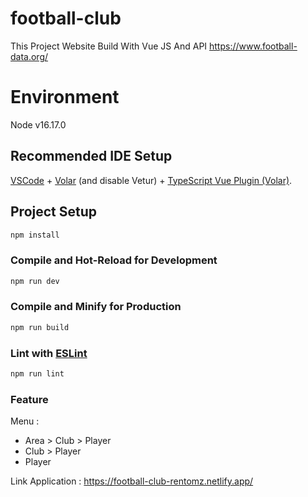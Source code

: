 # football-club

This Project Website Build With Vue JS And API https://www.football-data.org/

# Environment
Node v16.17.0

## Recommended IDE Setup

[VSCode](https://code.visualstudio.com/) + [Volar](https://marketplace.visualstudio.com/items?itemName=Vue.volar) (and disable Vetur) + [TypeScript Vue Plugin (Volar)](https://marketplace.visualstudio.com/items?itemName=Vue.vscode-typescript-vue-plugin).

## Project Setup

```sh
npm install
```

### Compile and Hot-Reload for Development

```sh
npm run dev
```

### Compile and Minify for Production

```sh
npm run build
```

### Lint with [ESLint](https://eslint.org/)

```sh
npm run lint
```

### Feature
Menu :
- Area > Club > Player
- Club > Player
- Player

Link Application : 
https://football-club-rentomz.netlify.app/
